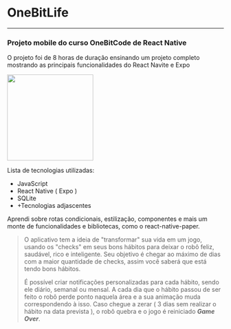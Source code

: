 
# **OneBitLife**

---

### Projeto mobile do curso OneBitCode de React Native

O projeto foi de 8 horas de duração ensinando um projeto completo mostrando as principais funcionalidades do React Navite e Expo

<img src="./app_preview.gif" width="200" height="200" />

Lista de tecnologias utilizadas:

* JavaScript
* React Native ( Expo )
* SQLite
* +Tecnologias adjascentes

Aprendi sobre rotas condicionais, estilização, componentes e mais um monte de funcionalidades e bibliotecas, como o react-native-paper.

> O aplicativo tem a ideia de "transformar" sua vida em um jogo, usando os "checks" em seus bons hábitos para deixar o robô feliz, saudável, rico e inteligente. Seu objetivo é chegar ao máximo de dias com a maior quantidade de checks, assim você saberá que está tendo bons hábitos.
>
> É possível criar notificações personalizadas para cada hábito, sendo ele diário, semanal ou mensal. A cada dia que o hábito passou de ser feito o robô perde ponto naquela área e a sua animação muda correspondendo à isso. Caso chegue a zerar ( 3 dias sem realizar o hábito na data prevista ), o robô quebra e o jogo é reiniciado ***Game Over***.
>
